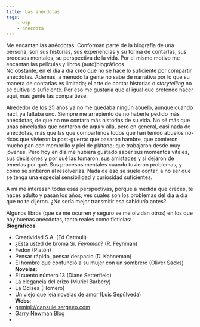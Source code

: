 ```yaml
---
title: Las anécdotas
tags: 
    - wip
    - anecdota
---
```

Me encantan las anécdotas. Conforman parte de la biografía de una persona, son sus historias, sus experiencias y su forma de contarlas, sus procesos mentales, su perspectiva de la vida. Por el mismo motivo me encantan las películas y libros (auto)biográficos.   
No obstante, en el día a día creo que no se hace lo suficiente por compartir anécdotas. Además, a menudo la gente no sabe de narrativa por lo que su manera de contarlas es limitada; el arte de contar historias o *storytelling* no se cultiva lo suficiente. Por eso me gustaría que al igual que pretendo hacer aquí, más gente las compartiese.

Alrededor de los 25 años ya no me quedaba ningún abuelo, aunque cuando nací, ya faltaba uno. Siempre me arrepiento de no haberle pedido más anécdotas, de que no me contara más historias de su vida. No sé más que unas pinceladas que contaron de aquí y allá, pero en general, casi nada de anécdotas, más que las que compartimos todos que han tenido abuelos no-ricos que vivieron la post-guerra: que pasaron hambre, que comieron mucho pan con membrillo y piel de plátano; que trabajaron desde muy jóvenes. Pero hoy en día me hubiera gustado saber sus momentos vitales, sus decisiones y por qué las tomaron, sus amistades y si dejaron de tenerlas por qué. Sus procesos mentales cuando tuvieron problemas, y cómo se sintieron al resolverlas. Nada de eso se suele contar, a no ser que se tenga una especial sensibilidad y curiosidad suficientes.

A mí me interesan todas esas perspectivas, porque a medida que creces, te haces adulto y pasan los años, ves cuales son los problemas del día a día que no te dijeron. ¿No sería mejor transmitir esa sabiduría antes?


Algunos libros (que se me ocurren y seguro se me olvidan otros) en los que hay buenas anécdotas, tanto reales como ficticias:   
**Biográficos**   
- Creatividad S.A. (Ed Catmull)
- ¿Está usted de broma Sr. _Feynman_? (R. Feynman)
- Fedón (Platón)
- Pensar rápido, pensar despacio (D. Kahneman)
- El hombre que confundió a su mujer con un sombrero (Oliver Sacks)    
**Novelas**:   
- El cuento número 13 (Diane Setterfield)
- La elegancia del erizo (Muriel Barbery)
- La Odisea (Homero)
- Un viejo que leía novelas de amor (Luis Sepúlveda)   
**Webs**:   
- [gemini://capsule.sergeeo.com](gemini://capsule.sergeeo.com)
- [Garry Newman Blog](garry.net)
- 
